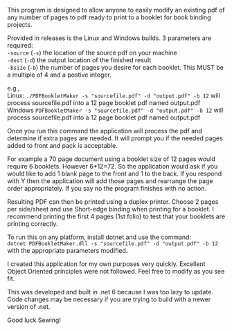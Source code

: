 This program is designed to allow anyone to easily modify an existing pdf of any number of pages to pdf ready to print to a booklet for book binding projects.

Provided in releases is the Linux and Windows builds. 3 parameters are required:<br />
```-source``` (```-s```) the location of the source pdf on your machine<br />
```-dest``` (```-d```) the output location of the finished result<br />
```-bsize``` (```-b```) the number of pages you desire for each booklet. This MUST be a multiple of 4 and a postive integer.<br />

e.g.,<br /> 
Linux: ```./PDFBookletMaker -s "sourcefile.pdf" -d "output.pdf" -b 12``` will process sourcefile.pdf into a 12 page booklet pdf named output.pdf<br />
Windows ```PDFBookletMaker -s "sourcefile.pdf" -d "output.pdf" -b 12``` will process sourcefile.pdf into a 12 page booklet pdf named output.pdf<br />

Once you run this command the application will process the pdf and determine if extra pages are needed. It will prompt you if the needed pages added to front and pack is acceptable. 

For example a 70 page document using a booklet size of 12 pages would require 6 booklets. However 6*12=72. So the application would ask if you would like to add 1 blank page to the front and 1 to the back. If you respond with Y then the application will add those pages and rearrange the page order appropriately. If you say no the program finishes with no action.

Resulting PDF can then be printed using a duplex printer. Choose 2 pages per side/sheet and use Short-edge binding when printing for a booklet. I recommend printing the first 4 pages (1st folio) to test that your booklets are printing correctly.

To run this on any platform, install dotnet and use the command:<br/>
```dotnet PDFBookletMaker.dll -s "sourcefile.pdf" -d "output.pdf" -b 12``` with the appropriate parameters modified.

I created this application for my own purposes very quickly. Excellent Object Oriented principles were not followed. Feel free to modify as you see fit.

This was developed and built in .net 6 because I was too lazy to update. Code changes may be necessary if you are trying to build with a newer version of .net.

Good luck Sewing!
